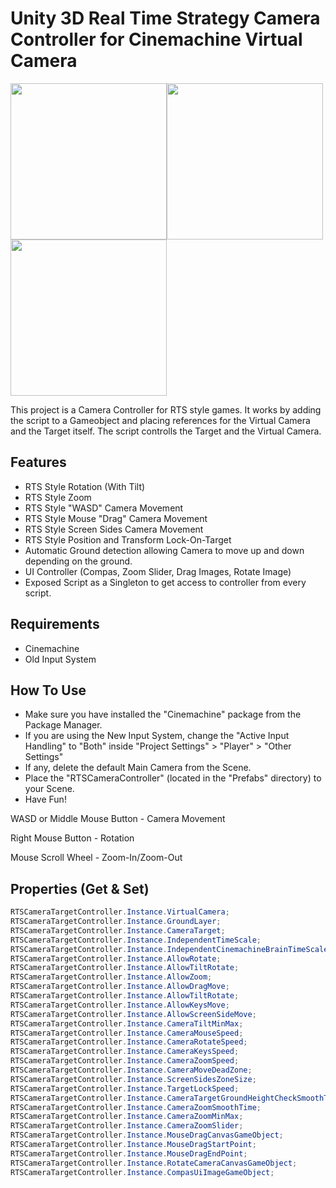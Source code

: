 # Unity 3D Real Time Strategy Camera Controller for Cinemachine Virtual Camera

<img src="/Preview/1.gif" width="250" height="250"><img src="/Preview/2.gif" width="250" height="250"><img src="/Preview/3.gif" width="250" height="250">

This project is a Camera Controller for RTS style games.
It works by adding the script to a Gameobject and placing references for the Virtual Camera and the Target itself.
The script controlls the Target and the Virtual Camera.

## Features
* RTS Style Rotation (With Tilt)
* RTS Style Zoom
* RTS Style "WASD" Camera Movement
* RTS Style Mouse "Drag" Camera Movement
* RTS Style Screen Sides Camera Movement
* RTS Style Position and Transform Lock-On-Target
* Automatic Ground detection allowing Camera to move up and down depending on the ground.
* UI Controller (Compas, Zoom Slider, Drag Images, Rotate Image)
* Exposed Script as a Singleton to get access to controller from every script.

## Requirements
* Cinemachine
* Old Input System

## How To Use
* Make sure you have installed the "Cinemachine" package from the Package Manager.
* If you are using the New Input System, change the "Active Input Handling" to "Both" inside "Project Settings" > "Player" > "Other Settings"
* If any, delete the default Main Camera from the Scene.
* Place the "RTSCameraController" (located in the "Prefabs" directory) to your Scene.
* Have Fun!

WASD or Middle Mouse Button - Camera Movement

Right Mouse Button - Rotation

Mouse Scroll Wheel - Zoom-In/Zoom-Out

## Properties (Get & Set)
```csharp
RTSCameraTargetController.Instance.VirtualCamera;
RTSCameraTargetController.Instance.GroundLayer;
RTSCameraTargetController.Instance.CameraTarget;
RTSCameraTargetController.Instance.IndependentTimeScale;
RTSCameraTargetController.Instance.IndependentCinemachineBrainTimeScale;
RTSCameraTargetController.Instance.AllowRotate;
RTSCameraTargetController.Instance.AllowTiltRotate;
RTSCameraTargetController.Instance.AllowZoom;
RTSCameraTargetController.Instance.AllowDragMove;
RTSCameraTargetController.Instance.AllowTiltRotate;
RTSCameraTargetController.Instance.AllowKeysMove;
RTSCameraTargetController.Instance.AllowScreenSideMove;
RTSCameraTargetController.Instance.CameraTiltMinMax;
RTSCameraTargetController.Instance.CameraMouseSpeed;
RTSCameraTargetController.Instance.CameraRotateSpeed;
RTSCameraTargetController.Instance.CameraKeysSpeed;
RTSCameraTargetController.Instance.CameraZoomSpeed;
RTSCameraTargetController.Instance.CameraMoveDeadZone;
RTSCameraTargetController.Instance.ScreenSidesZoneSize;
RTSCameraTargetController.Instance.TargetLockSpeed;
RTSCameraTargetController.Instance.CameraTargetGroundHeightCheckSmoothTime;
RTSCameraTargetController.Instance.CameraZoomSmoothTime;
RTSCameraTargetController.Instance.CameraZoomMinMax;
RTSCameraTargetController.Instance.CameraZoomSlider;
RTSCameraTargetController.Instance.MouseDragCanvasGameObject;
RTSCameraTargetController.Instance.MouseDragStartPoint;
RTSCameraTargetController.Instance.MouseDragEndPoint;
RTSCameraTargetController.Instance.RotateCameraCanvasGameObject;
RTSCameraTargetController.Instance.CompasUiImageGameObject;
```